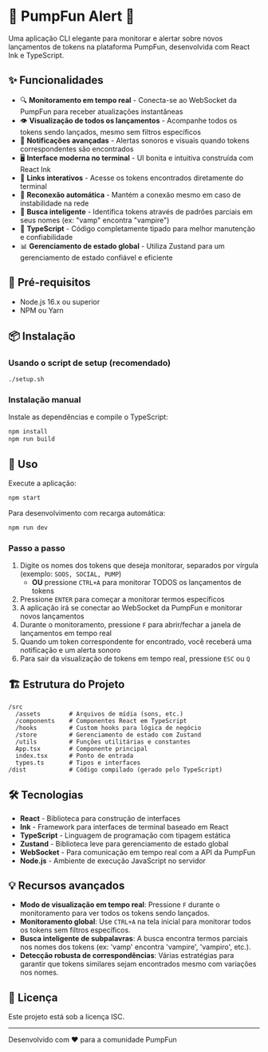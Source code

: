 # 🚀 PumpFun Alert 🚀

Uma aplicação CLI elegante para monitorar e alertar sobre novos lançamentos de tokens na plataforma PumpFun, desenvolvida com React Ink e TypeScript.

## ✨ Funcionalidades

- 🔍 **Monitoramento em tempo real** - Conecta-se ao WebSocket da PumpFun para receber atualizações instantâneas
- 👁️ **Visualização de todos os lançamentos** - Acompanhe todos os tokens sendo lançados, mesmo sem filtros específicos
- 🔔 **Notificações avançadas** - Alertas sonoros e visuais quando tokens correspondentes são encontrados
- 🖥️ **Interface moderna no terminal** - UI bonita e intuitiva construída com React Ink
- 🔗 **Links interativos** - Acesse os tokens encontrados diretamente do terminal
- 🔄 **Reconexão automática** - Mantém a conexão mesmo em caso de instabilidade na rede
- 🎯 **Busca inteligente** - Identifica tokens através de padrões parciais em seus nomes (ex: "vamp" encontra "vampire")
- 🧩 **TypeScript** - Código completamente tipado para melhor manutenção e confiabilidade
- 📊 **Gerenciamento de estado global** - Utiliza Zustand para um gerenciamento de estado confiável e eficiente

## 🔧 Pré-requisitos

- Node.js 16.x ou superior
- NPM ou Yarn

## 📦 Instalação

### Usando o script de setup (recomendado)

```bash
./setup.sh
```

### Instalação manual

Instale as dependências e compile o TypeScript:

```bash
npm install
npm run build
```

## 🚀 Uso

Execute a aplicação:

```bash
npm start
```

Para desenvolvimento com recarga automática:

```bash
npm run dev
```

### Passo a passo

1. Digite os nomes dos tokens que deseja monitorar, separados por vírgula (exemplo: `SOOS, SOCIAL, PUMP`)
   - **OU** pressione `CTRL+A` para monitorar TODOS os lançamentos de tokens
2. Pressione `ENTER` para começar a monitorar termos específicos
3. A aplicação irá se conectar ao WebSocket da PumpFun e monitorar novos lançamentos
4. Durante o monitoramento, pressione `F` para abrir/fechar a janela de lançamentos em tempo real
5. Quando um token correspondente for encontrado, você receberá uma notificação e um alerta sonoro
6. Para sair da visualização de tokens em tempo real, pressione `ESC` ou `Q`

## 🏗️ Estrutura do Projeto

```
/src
  /assets        # Arquivos de mídia (sons, etc.)
  /components    # Componentes React em TypeScript
  /hooks         # Custom hooks para lógica de negócio
  /store         # Gerenciamento de estado com Zustand
  /utils         # Funções utilitárias e constantes
  App.tsx        # Componente principal
  index.tsx      # Ponto de entrada
  types.ts       # Tipos e interfaces
/dist            # Código compilado (gerado pelo TypeScript)
```

## 🛠️ Tecnologias

- **React** - Biblioteca para construção de interfaces
- **Ink** - Framework para interfaces de terminal baseado em React
- **TypeScript** - Linguagem de programação com tipagem estática
- **Zustand** - Biblioteca leve para gerenciamento de estado global
- **WebSocket** - Para comunicação em tempo real com a API da PumpFun
- **Node.js** - Ambiente de execução JavaScript no servidor

## 💡 Recursos avançados

- **Modo de visualização em tempo real**: Pressione `F` durante o monitoramento para ver todos os tokens sendo lançados.
- **Monitoramento global**: Use `CTRL+A` na tela inicial para monitorar todos os tokens sem filtros específicos.
- **Busca inteligente de subpalavras**: A busca encontra termos parciais nos nomes dos tokens (ex: 'vamp' encontra 'vampire', 'vampiro', etc.).
- **Detecção robusta de correspondências**: Várias estratégias para garantir que tokens similares sejam encontrados mesmo com variações nos nomes.

## 📝 Licença

Este projeto está sob a licença ISC.

---

Desenvolvido com ❤️ para a comunidade PumpFun
